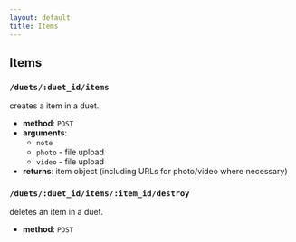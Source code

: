 ```yaml
---
layout: default
title: Items
---
```


## Items

### `/duets/:duet_id/items`

creates a item in a duet.

* **method**: `POST`
* **arguments**:
  * `note`
  * `photo` - file upload
  * `video` - file upload
* **returns**: item object (including URLs for photo/video where necessary)

### `/duets/:duet_id/items/:item_id/destroy`

deletes an item in a duet.

* **method**: `POST`
